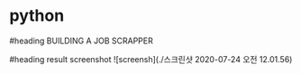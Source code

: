 # python
#heading BUILDING A JOB SCRAPPER

#heading result screenshot
![screensh](./스크린샷 2020-07-24 오전 12.01.56)
